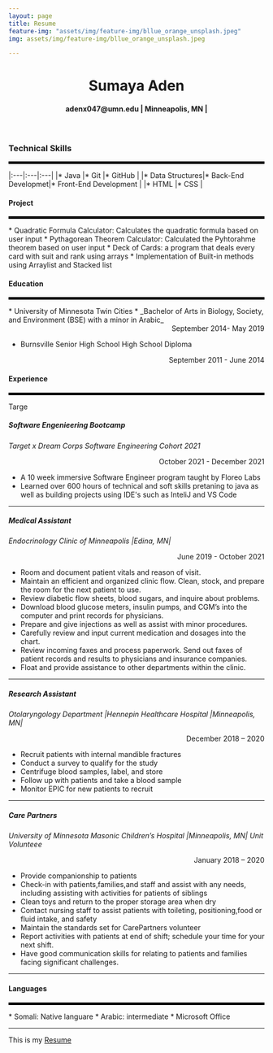 ```yaml
---
layout: page
title: Resume
feature-img: "assets/img/feature-img/bllue_orange_unsplash.jpeg"
img: assets/img/feature-img/bllue_orange_unsplash.jpeg

---
```


<!-- <img src="bllue_orange_unsplash.jpeg" alt="water" class="center"> -->

<h1 p style="text-align: center;"> Sumaya Aden  </h1>
<h4 p style="text-align: center;"> adenx047@umn.edu | Minneapolis, MN |  </h4>  
<!-- <hr style="border:2px solid black">  this adds a black horizontal line -->
<br>
<h3> Technical Skills </h3>
<hr style="border:2px solid black"> 

<style>
td, th {
   border: none!important;
}
</style>


|:---|:---|:---|
|* Java |* Git |* GitHub |
|* Data Structures|* Back-End Developmet|* Front-End Development |
|* HTML |* CSS |
 
<!-- ------------ 
|* Postgres |* SQL Statement|
 <table>
<td>

* Java
* Back-End Development
* Front-End Development
</td>

<td>

* Postgres/ SQL Statements/ SqlShell
* Restful API Projects
</td>
 <td>
 
* Git, GitHub 
* Data Structures
* RESTful API
</td> 
</table>

---- -->

#### Project

<hr style="border:2px solid black"> 
  * Quadratic Formula Calculator: Calculates the quadratic formula based on user input 
  * Pythagorean Theorem Calculator: Calculated the Pyhtorahme theorem based on user input
  * Deck of Cards: a program that deals every card with suit and rank using arrays
  * Implementation of Built-in methods using Arraylist and Stacked list


#### Education

<hr style="border:2px solid black"> 
* University of Minnesota Twin Cities 
  *  _Bachelor of Arts in Biology, Society, and Environment (BSE) with a minor in Arabic_ 
<div style="text-align: right"> September 2014- May 2019 </div>
  
  
* Burnsville Senior High School High School Diploma
   
<div style="text-align: right"> September 2011 - June 2014 </div>

####  Experience

<hr style="border:2px solid black"> 

Targe 

##### Software Engenieering Bootcamp
_Target x Dream Corps Software Engineering Cohort 2021_

<div style="text-align: right"> October 2021 - December 2021 </div>

* A 10 week immersive Software Engineer program taught by Floreo Labs
* Learned over 600 hours of technical and soft skills pretaning to java as well as building projects using IDE's such as InteliJ and VS Code

---

##### Medical Assistant
_Endocrinology Clinic of Minneapolis |Edina, MN|_ 

<div style="text-align: right"> June 2019 - October 2021 </div>

<!-- <div style=“text-align:right;”> June 2019 – October 2021</div style> -->
<!-- <div style = “text-align:left;” </div> -->

* Room and document patient vitals and reason of visit.
* Maintain an efficient and organized clinic flow. Clean, stock, and prepare the room for the next
patient to use. 
* Review diabetic flow sheets, blood sugars, and inquire about problems.
* Download blood glucose meters, insulin pumps, and CGM’s into the computer and print
records for physicians.
* Prepare and give injections as well as assist with minor procedures.
* Carefully review and input current medication and dosages into the chart.
* Review incoming faxes and process paperwork. Send out faxes of patient records and results to
physicians and insurance companies.
* Float and provide assistance to other departments within the clinic.
  
--- 

##### Research Assistant

_Otolaryngology Department |Hennepin Healthcare Hospital |Minneapolis, MN|_   
<div align="right"> December 2018 – 2020 </div> 

* Recruit patients with internal mandible fractures 
* Conduct a survey to qualify for the study
* Centrifuge blood samples, label, and store
* Follow up with patients and take a blood sample 
* Monitor EPIC for new patients to recruit

---

##### Care Partners

_University of Minnesota Masonic Children’s Hospital |Minneapolis, MN| Unit Volunteee_
 <div align="right"> January 2018 – 2020 </div>

* Provide companionship to patients
* Check-in with patients,families,and staff and assist with any needs, including assisting with
activities for patients of siblings
* Clean toys and return to the proper storage area when dry
* Contact nursing staff to assist patients with toileting, positioning,food or fluid intake, and
 safety
* Maintain the standards set for CarePartners volunteer
* Report activities with patients at end of shift; schedule your time for your next shift.
* Have good communication skills for relating to patients and families facing significant
challenges.

---

#### Languages
<hr style="border:2px solid black"> 
*  Somali: Native languare 
*  Arabic: intermediate
*  Microsoft Office



 [Resume]: <https://docs.google.com/document/d/1V56Nwnq3HJI9x6R1vu0vXNWmkEEll_14/edit?usp=sharing&ouid=115890240414801525988&rtpof=true&sd=true>

-------
 This is my [Resume]
   